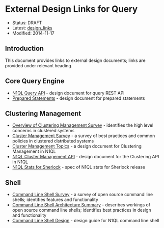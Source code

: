 # External Design Links for Query

* Status: DRAFT
* Latest: [design_links](https://github.com/couchbaselabs/query/blob/master/docs/design_links.md)
* Modified: 2014-11-17

## Introduction

This document provides links to external design documents; links are provided under relevant heading.

## Core Query Engine

* [N1QL Query API](http://goo.gl/ezpmVx) - design document for query REST API
* [Prepared Statements](http://goo.gl/T8l7nd) - design document for prepared statements

## Clustering Management

* [Overview of Clustering Management Survey](http://goo.gl/gid7LX) - identifies the high level concerns in clustered systems
* [Cluster Management Survey](http://goo.gl/gid7LX) - a survey of best practices and common policies in clustered distributed systems
* [Cluster Management Topics](http://goo.gl/RFa2Yb) - a design document for Clustering Management in N1QL
* [N1QL Cluster Management API](http://goo.gl/yKZ6v5) - design document for the Clustering API in N1QL
* [N1QL Stats for Sherlock](http://goo.gl/ZlVeag) - spec of N1QL stats for Sherlock release

## Shell

* [Command Line Shell Survey](http://goo.gl/ZStXN7) - a survey of open source command line shells; identifies features and functionality
* [Command Line Shell Architecture Summary](http://goo.gl/SFwRWq) - describes workings of open source command line shells; identifies best practices in design and functionality
* [Command Line Shell Design](http://goo.gl/zvlTKY) - design guide for N1QL command line shell
